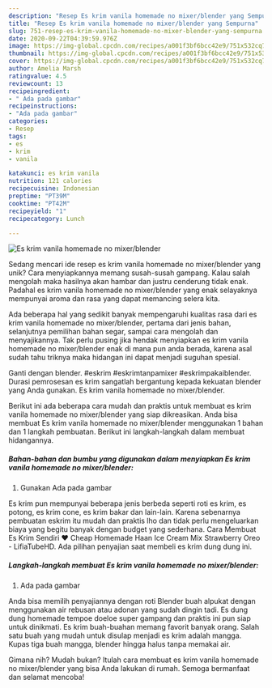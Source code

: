 ```yaml
---
description: "Resep Es krim vanila homemade no mixer/blender yang Sempurna"
title: "Resep Es krim vanila homemade no mixer/blender yang Sempurna"
slug: 751-resep-es-krim-vanila-homemade-no-mixer-blender-yang-sempurna
date: 2020-09-22T04:39:59.976Z
image: https://img-global.cpcdn.com/recipes/a001f3bf6bcc42e9/751x532cq70/es-krim-vanila-homemade-no-mixerblender-foto-resep-utama.jpg
thumbnail: https://img-global.cpcdn.com/recipes/a001f3bf6bcc42e9/751x532cq70/es-krim-vanila-homemade-no-mixerblender-foto-resep-utama.jpg
cover: https://img-global.cpcdn.com/recipes/a001f3bf6bcc42e9/751x532cq70/es-krim-vanila-homemade-no-mixerblender-foto-resep-utama.jpg
author: Amelia Marsh
ratingvalue: 4.5
reviewcount: 13
recipeingredient:
- " Ada pada gambar"
recipeinstructions:
- "Ada pada gambar"
categories:
- Resep
tags:
- es
- krim
- vanila

katakunci: es krim vanila 
nutrition: 121 calories
recipecuisine: Indonesian
preptime: "PT39M"
cooktime: "PT42M"
recipeyield: "1"
recipecategory: Lunch

---
```



![Es krim vanila homemade no mixer/blender](https://img-global.cpcdn.com/recipes/a001f3bf6bcc42e9/751x532cq70/es-krim-vanila-homemade-no-mixerblender-foto-resep-utama.jpg)

Sedang mencari ide resep es krim vanila homemade no mixer/blender yang unik? Cara menyiapkannya memang susah-susah gampang. Kalau salah mengolah maka hasilnya akan hambar dan justru cenderung tidak enak. Padahal es krim vanila homemade no mixer/blender yang enak selayaknya mempunyai aroma dan rasa yang dapat memancing selera kita.

Ada beberapa hal yang sedikit banyak mempengaruhi kualitas rasa dari es krim vanila homemade no mixer/blender, pertama dari jenis bahan, selanjutnya pemilihan bahan segar, sampai cara mengolah dan menyajikannya. Tak perlu pusing jika hendak menyiapkan es krim vanila homemade no mixer/blender enak di mana pun anda berada, karena asal sudah tahu triknya maka hidangan ini dapat menjadi suguhan spesial.

Ganti dengan blender. #eskrim #eskrimtanpamixer #eskrimpakaiblender. Durasi pemrosesan es krim sangatlah bergantung kepada kekuatan blender yang Anda gunakan. Es krim vanila homemade no mixer/blender.


Berikut ini ada beberapa cara mudah dan praktis untuk membuat es krim vanila homemade no mixer/blender yang siap dikreasikan. Anda bisa membuat Es krim vanila homemade no mixer/blender menggunakan 1 bahan dan 1 langkah pembuatan. Berikut ini langkah-langkah dalam membuat hidangannya.

<!--inarticleads1-->

##### Bahan-bahan dan bumbu yang digunakan dalam menyiapkan Es krim vanila homemade no mixer/blender:

1. Gunakan  Ada pada gambar


Es krim pun mempunyai beberapa jenis berbeda seperti roti es krim, es potong, es krim cone, es krim bakar dan lain-lain. Karena sebenarnya pembuatan eskrim itu mudah dan praktis lho dan tidak perlu mengeluarkan biaya yang begitu banyak dengan budget yang sederhana. Cara Membuat Es Krim Sendiri ❤ Cheap Homemade Haan Ice Cream Mix Strawberry Oreo - LifiaTubeHD. Ada pilihan penyajian saat membeli es krim dung dung ini. 

<!--inarticleads2-->

##### Langkah-langkah membuat Es krim vanila homemade no mixer/blender:

1. Ada pada gambar


Anda bisa memilih penyajiannya dengan roti Blender buah alpukat dengan menggunakan air rebusan atau adonan yang sudah dingin tadi. Es dung dung homemade tempoe doeloe super gampang dan praktis ini pun siap untuk dinikmati. Es krim buah-buahan memang favorit banyak orang. Salah satu buah yang mudah untuk disulap menjadi es krim adalah mangga. Kupas tiga buah mangga, blender hingga halus tanpa memakai air. 

Gimana nih? Mudah bukan? Itulah cara membuat es krim vanila homemade no mixer/blender yang bisa Anda lakukan di rumah. Semoga bermanfaat dan selamat mencoba!

